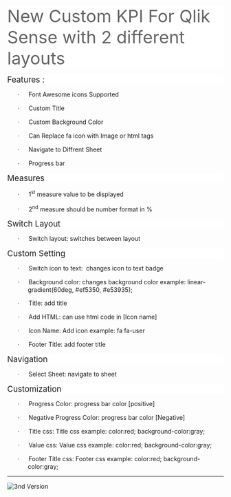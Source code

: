
<div>

<p class=MsoNormal style='margin-bottom:0in;margin-bottom:.0001pt;line-height:
normal;background:white'><span style='font-size:30.0pt;color:#646464'>New
Custom KPI For Qlik Sense with 2 different layouts</span></p>

<p class=MsoNormal style='margin-bottom:0in;margin-bottom:.0001pt;line-height:
normal;background:white'><span style='font-size:14.0pt'>Features :</span></p>

<p class=MsoNoSpacing style='margin-left:.5in;text-indent:-.25in'><span
style='font-family:Symbol'>·<span style='font:7.0pt "Times New Roman"'>&nbsp;&nbsp;&nbsp;&nbsp;&nbsp;&nbsp;&nbsp;&nbsp;
</span></span>Font Awesome icons Supported</p>

<p class=MsoNoSpacing style='margin-left:.5in;text-indent:-.25in'><span
style='font-family:Symbol'>·<span style='font:7.0pt "Times New Roman"'>&nbsp;&nbsp;&nbsp;&nbsp;&nbsp;&nbsp;&nbsp;&nbsp;
</span></span>Custom Title</p>

<p class=MsoNoSpacing style='margin-left:.5in;text-indent:-.25in'><span
style='font-family:Symbol'>·<span style='font:7.0pt "Times New Roman"'>&nbsp;&nbsp;&nbsp;&nbsp;&nbsp;&nbsp;&nbsp;&nbsp;
</span></span>Custom Background Color</p>

<p class=MsoNoSpacing style='margin-left:.5in;text-indent:-.25in'><span
style='font-family:Symbol'>·<span style='font:7.0pt "Times New Roman"'>&nbsp;&nbsp;&nbsp;&nbsp;&nbsp;&nbsp;&nbsp;&nbsp;
</span></span>Can Replace fa icon with Image or html tags</p>

<p class=MsoNoSpacing style='margin-left:.5in;text-indent:-.25in'><span
style='font-family:Symbol'>·<span style='font:7.0pt "Times New Roman"'>&nbsp;&nbsp;&nbsp;&nbsp;&nbsp;&nbsp;&nbsp;&nbsp;
</span></span>Navigate to Diffrent Sheet</p>

<p class=MsoNoSpacing style='margin-left:.5in;text-indent:-.25in'><span
style='font-family:Symbol'>·<span style='font:7.0pt "Times New Roman"'>&nbsp;&nbsp;&nbsp;&nbsp;&nbsp;&nbsp;&nbsp;&nbsp;
</span></span>Progress bar</p>

<p class=MsoNormal style='margin-bottom:0in;margin-bottom:.0001pt;line-height:
normal;background:white'><span style='font-size:14.0pt'>Measures</span></p>

<p class=MsoNoSpacing style='margin-left:.5in;text-indent:-.25in'><span
style='font-family:Symbol'>·<span style='font:7.0pt "Times New Roman"'>&nbsp;&nbsp;&nbsp;&nbsp;&nbsp;&nbsp;&nbsp;&nbsp;
</span></span>1<sup>st</sup> measure value to be displayed</p>

<p class=MsoNoSpacing style='margin-left:.5in;text-indent:-.25in'><span
style='font-family:Symbol'>·<span style='font:7.0pt "Times New Roman"'>&nbsp;&nbsp;&nbsp;&nbsp;&nbsp;&nbsp;&nbsp;&nbsp;
</span></span>2<sup>nd</sup> measure should be number format in %</p>

<p class=MsoNormal style='margin-bottom:0in;margin-bottom:.0001pt;line-height:
normal;background:white'><span style='font-size:14.0pt'>Switch Layout</span></p>

<p class=MsoNoSpacing style='margin-left:.5in;text-indent:-.25in'><span
style='font-family:Symbol'>·<span style='font:7.0pt "Times New Roman"'>&nbsp;&nbsp;&nbsp;&nbsp;&nbsp;&nbsp;&nbsp;&nbsp;
</span></span>Switch layout: switches between layout</p>

<p class=MsoNormal style='margin-bottom:0in;margin-bottom:.0001pt;line-height:
normal;background:white'><span style='font-size:14.0pt'>Custom Setting</span></p>

<p class=MsoNoSpacing style='margin-left:.5in;text-indent:-.25in'><span
style='font-family:Symbol'>·<span style='font:7.0pt "Times New Roman"'>&nbsp;&nbsp;&nbsp;&nbsp;&nbsp;&nbsp;&nbsp;&nbsp;
</span></span>Switch icon to text:  changes icon to text badge</p>

<p class=MsoNoSpacing style='margin-left:.5in;text-indent:-.25in'><span
style='font-family:Symbol'>·<span style='font:7.0pt "Times New Roman"'>&nbsp;&nbsp;&nbsp;&nbsp;&nbsp;&nbsp;&nbsp;&nbsp;
</span></span>Background color: changes background color example: linear-gradient(60deg,
#ef5350, #e53935);</p>

<p class=MsoNoSpacing style='margin-left:.5in;text-indent:-.25in'><span
style='font-family:Symbol'>·<span style='font:7.0pt "Times New Roman"'>&nbsp;&nbsp;&nbsp;&nbsp;&nbsp;&nbsp;&nbsp;&nbsp;
</span></span>Title: add title</p>

<p class=MsoNoSpacing style='margin-left:.5in;text-indent:-.25in'><span
style='font-family:Symbol'>·<span style='font:7.0pt "Times New Roman"'>&nbsp;&nbsp;&nbsp;&nbsp;&nbsp;&nbsp;&nbsp;&nbsp;
</span></span>Add HTML: can use html code in [Icon name]</p>

<p class=MsoNoSpacing style='margin-left:.5in;text-indent:-.25in'><span
style='font-family:Symbol'>·<span style='font:7.0pt "Times New Roman"'>&nbsp;&nbsp;&nbsp;&nbsp;&nbsp;&nbsp;&nbsp;&nbsp;
</span></span>Icon Name: Add icon example: fa fa-user</p>

<p class=MsoNoSpacing style='margin-left:.5in;text-indent:-.25in'><span
style='font-family:Symbol'>·<span style='font:7.0pt "Times New Roman"'>&nbsp;&nbsp;&nbsp;&nbsp;&nbsp;&nbsp;&nbsp;&nbsp;
</span></span>Footer Title: add footer title</p>

<p class=MsoNormal style='margin-bottom:0in;margin-bottom:.0001pt;line-height:
normal;background:white'><span style='font-size:14.0pt'>Navigation</span></p>

<p class=MsoNoSpacing style='margin-left:.5in;text-indent:-.25in'><span
style='font-family:Symbol'>·<span style='font:7.0pt "Times New Roman"'>&nbsp;&nbsp;&nbsp;&nbsp;&nbsp;&nbsp;&nbsp;&nbsp;
</span></span>Select Sheet: navigate to sheet</p>

<p class=MsoNormal style='margin-bottom:0in;margin-bottom:.0001pt;line-height:
normal;background:white'><span style='font-size:14.0pt'>Customization</span></p>

<p class=MsoNoSpacing style='margin-left:.5in;text-indent:-.25in'><span
style='font-family:Symbol'>·<span style='font:7.0pt "Times New Roman"'>&nbsp;&nbsp;&nbsp;&nbsp;&nbsp;&nbsp;&nbsp;&nbsp;
</span></span>Progress Color: progress bar color [positive]</p>

<p class=MsoNoSpacing style='margin-left:.5in;text-indent:-.25in'><span
style='font-family:Symbol'>·<span style='font:7.0pt "Times New Roman"'>&nbsp;&nbsp;&nbsp;&nbsp;&nbsp;&nbsp;&nbsp;&nbsp;
</span></span>Negative Progress Color: progress bar color [Negative]</p>

<p class=MsoNoSpacing style='margin-left:.5in;text-indent:-.25in'><span
style='font-family:Symbol'>·<span style='font:7.0pt "Times New Roman"'>&nbsp;&nbsp;&nbsp;&nbsp;&nbsp;&nbsp;&nbsp;&nbsp;
</span></span>Title css: Title css example: color:red; background-color:gray;</p>

<p class=MsoNoSpacing style='margin-left:.5in;text-indent:-.25in'><span
style='font-family:Symbol'>·<span style='font:7.0pt "Times New Roman"'>&nbsp;&nbsp;&nbsp;&nbsp;&nbsp;&nbsp;&nbsp;&nbsp;
</span></span>Value css: Value css example: color:red; background-color:gray;</p>

<p class=MsoNoSpacing style='margin-left:.5in;text-indent:-.25in'><span
style='font-family:Symbol'>·<span style='font:7.0pt "Times New Roman"'>&nbsp;&nbsp;&nbsp;&nbsp;&nbsp;&nbsp;&nbsp;&nbsp;
</span></span>Footer Title css: Footer css example: color:red; background-color:gray;</p>

<hr>
<img src="./x-kpi-4.gif" alt="3nd Version">

</div>


